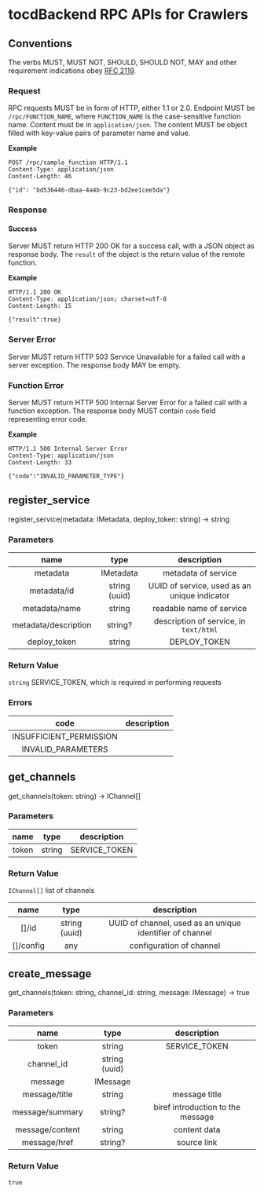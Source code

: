 # tocdBackend RPC APIs for Crawlers

## Conventions

The verbs MUST, MUST NOT, SHOULD, SHOULD NOT, MAY and other requirement indications obey [RFC 2119](https://www.ietf.org/rfc/rfc2119.txt).

### Request

RPC requests MUST be in form of HTTP, either 1.1 or 2.0. Endpoint MUST be `/rpc/FUNCTION_NAME`, where `FUNCTION_NAME` is the case-sensitive function name. Content must be in `application/json`. The content MUST be object filled with key-value pairs of parameter name and value.

**Example**

```http
POST /rpc/sample_function HTTP/1.1
Content-Type: application/json
Content-Length: 46

{"id": "bd536446-dbaa-4a4b-9c23-bd2ee1cee5da"}
```

### Response

#### Success

Server MUST return HTTP 200 OK for a success call, with a JSON object as response body. The `result` of the object is the return value of the remote function.

**Example**

```http
HTTP/1.1 200 OK
Content-Type: application/json; charset=utf-8
Content-Length: 15

{"result":true}
```

### Server Error

Server MUST return HTTP 503 Service Unavailable for a failed call with a server exception. The response body MAY be empty.

### Function Error

Server MUST return HTTP 500 Internal Server Error for a failed call with a function exception. The response body MUST contain `code` field representing error code.

**Example**

```http
HTTP/1.1 500 Internal Server Error
Content-Type: application/json
Content-Length: 33

{"code":"INVALID_PARAMETER_TYPE"}
```

## register_service

register_service(metadata: IMetadata, deploy_token: string) -> string

### Parameters

|         name         |     type      |                 description                  |
| :------------------: | :-----------: | :------------------------------------------: |
|       metadata       |   IMetadata   |             metadata of service              |
|     metadata/id      | string (uuid) | UUID of service, used as an unique indicator |
|    metadata/name     |    string     |           readable name of service           |
| metadata/description |    string?    |    description of service, in `text/html`    |
|     deploy_token     |    string     |                 DEPLOY_TOKEN                 |

### Return Value

`string` SERVICE_TOKEN, which is required in performing requests

### Errors

|          code           | description |
| :---------------------: | :---------: |
| INSUFFICIENT_PERMISSION |             |
|   INVALID_PARAMETERS    |             |

## get_channels

get_channels(token: string) -> IChannel[]

### Parameters

| name  |  type  |  description  |
| :---: | :----: | :-----------: |
| token | string | SERVICE_TOKEN |

### Return Value

`IChannel[]` list of channels

|   name    |     type      |                       description                        |
| :-------: | :-----------: | :------------------------------------------------------: |
|   []/id   | string (uuid) | UUID of channel, used as an unique identifier of channel |
| []/config |      any      |                 configuration of channel                 |

## create_message

get_channels(token: string, channel_id: string, message: IMessage) -> true

### Parameters

|      name       |     type      |            description            |
| :-------------: | :-----------: | :-------------------------------: |
|      token      |    string     |           SERVICE_TOKEN           |
|   channel_id    | string (uuid) |                                   |
|     message     |   IMessage    |                                   |
|  message/title  |    string     |           message title           |
| message/summary |    string?    | biref introduction to the message |
| message/content |    string     |           content data            |
|  message/href   |    string?    |            source link            |

### Return Value

`true`